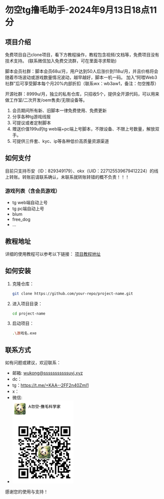 # 勿空tg撸毛助手-2024年9月13日18点11分

## 项目介绍
免费项目自己clone项目，看下方教程操作，教程包含视频/文档等，免费项目没有技术支持。 (联系微信加入免费交流群，可在里面寻求帮助)

脚本会员社群：脚本会员68u/月，用户达到50人后涨价到118u/月，并且价格将会随着市场波动或游戏数量情况波动，越早越好，脚本一机一码。
加入“阿喂Web3社群”后可享受脚本每个月20%内部折扣（联系wx：wb3aw1，备注：勿空推荐）

开源社群：8999u/月，独立的私有仓库，只招收5个，提供全开源代码，可以用来做工作室/二次开发/oem售卖/无限设备等。

1. 会员期间所有新、旧脚本一律免费使用、免费更新
2. 分享各种tg游戏线报
3. 可提议或者定制脚本
4. 赠送价值199u的tg web端+pc端上号脚本，不限设备、不限上号数量，解放双手。
5. 可提供三件套、kyc、ip等各种低价高质量资源渠道

## 如何支付
目前只支持币安（ID：829349179）、okx（UID：227125539679412224）的线上转账。转账前请联系确认，未联系就转账转错的概不负责！！！

### 游戏列表（含会员游戏）
- tg web端自动上号
- tg pc端自动上号
- blum
- free_dog
- ...

## 教程地址
详细的使用教程可以参考以下链接：
[项目教程地址](https://iiog6477o2f.feishu.cn/docx/C1TTdichWo1bBJxYDU4cKILTnqf?from=from_copylink)

## 如何安装

1. 克隆仓库：
    ```bash
    git clone https://github.com/your-repo/project-name.git
    ```
2. 进入项目目录：
    ```bash
    cd project-name
    ```
3. 启动项目：
    ```bash
    .\游戏名.exe
    ```

## 联系方式
如有问题或建议，欢迎联系：
- 邮箱: [wukong@sssssssssssuyj.xyz](mailto:your-email@example.com)
- dc：
- tg：https://t.me/+KAA--2FF2n40ZmI1
- x：
- 微信: 
- <img src="img.png" alt="联系微信" width="200">


感谢您的使用与支持！
